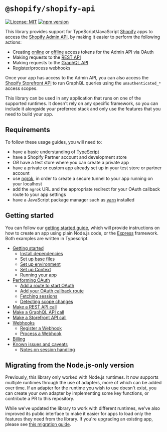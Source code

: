 # `@shopify/shopify-api`

<!-- ![Build Status]() -->

[![License: MIT](https://img.shields.io/badge/License-MIT-green.svg)](LICENSE.md)
[![npm version](https://badge.fury.io/js/%40shopify%2Fshopify-api.svg)](https://badge.fury.io/js/%40shopify%2Fshopify-api)

This library provides support for TypeScript/JavaScript [Shopify](https://www.shopify.com) apps to access the [Shopify Admin API](https://shopify.dev/docs/admin-api), by making it easier to perform the following actions:

- Creating [online](https://shopify.dev/concepts/about-apis/authentication#online-access) or [offline](https://shopify.dev/concepts/about-apis/authentication#offline-access) access tokens for the Admin API via OAuth
- Making requests to the [REST API](https://shopify.dev/docs/admin-api/rest/reference)
- Making requests to the [GraphQL API](https://shopify.dev/docs/admin-api/graphql/reference)
- Register/process webhooks

Once your app has access to the Admin API, you can also access the [Shopify Storefront API](https://shopify.dev/docs/storefront-api) to run GraphQL queries using the `unauthenticated_*` access scopes.

This library can be used in any application that runs on one of the supported runtimes. It doesn't rely on any specific framework, so you can include it alongside your preferred stack and only use the features that you need to build your app.

## Requirements

To follow these usage guides, you will need to:

- have a basic understanding of [TypeScript](https://www.typescriptlang.org/)
- have a Shopify Partner account and development store
- _OR_ have a test store where you can create a private app
- have a private or custom app already set up in your test store or partner account
- use [ngrok](https://ngrok.com), in order to create a secure tunnel to your app running on your localhost
- add the `ngrok` URL and the appropriate redirect for your OAuth callback route to your app settings
- have a JavaScript package manager such as [yarn](https://yarnpkg.com) installed

<!-- Make sure this section is in sync with docs/README.md -->

## Getting started

You can follow our [getting started guide](docs/), which will provide instructions on how to create an app using plain Node.js code, or the [Express](https://expressjs.com/) framework. Both examples are written in Typescript.

- [Getting started](docs/getting_started.md)
  - [Install dependencies](docs/getting_started.md#install-dependencies)
  - [Set up base files](docs/getting_started.md#set-up-base-files)
  - [Set up environment](docs/getting_started.md#set-up-environment)
  - [Set up Context](docs/getting_started.md#set-up-context)
  - [Running your app](docs/getting_started.md#running-your-app)
- [Performing OAuth](docs/usage/oauth.md)
  - [Add a route to start OAuth](docs/usage/oauth.md#add-a-route-to-start-oauth)
  - [Add your OAuth callback route](docs/usage/oauth.md#add-your-oauth-callback-route)
  - [Fetching sessions](docs/usage/oauth.md#fetching-sessions)
  - [Detecting scope changes](docs/usage/oauth.md#detecting-scope-changes)
- [Make a REST API call](docs/usage/rest.md)
- [Make a GraphQL API call](docs/usage/graphql.md)
- [Make a Storefront API call](docs/usage/storefront.md)
- [Webhooks](docs/usage/webhooks.md)
  - [Register a Webhook](docs/usage/webhooks.md#register-a-webhook)
  - [Process a Webhook](docs/usage/webhooks.md#process-a-webhook)
- [Billing](docs/usage/billing.md)
- [Known issues and caveats](docs/issues.md)
  - [Notes on session handling](docs/issues.md#notes-on-session-handling)

## Migrating from the Node.js-only version

Previously, this library only worked with Node.js runtimes.  It now supports multiple runtimes through the use of adapters, more of which can be added over time.
If an adapter for the runtime you wish to use doesn't exist, you can create your own adapter by implementing some key functions, or contribute a PR to this repository.

While we've updated the library to work with different runtimes, we've also improved its public interface to make it easier for apps to load only the features they need from the library.
If you're upgrading an existing app, please see [this migration guide](docs/migrating_to_isomorphic.md).
